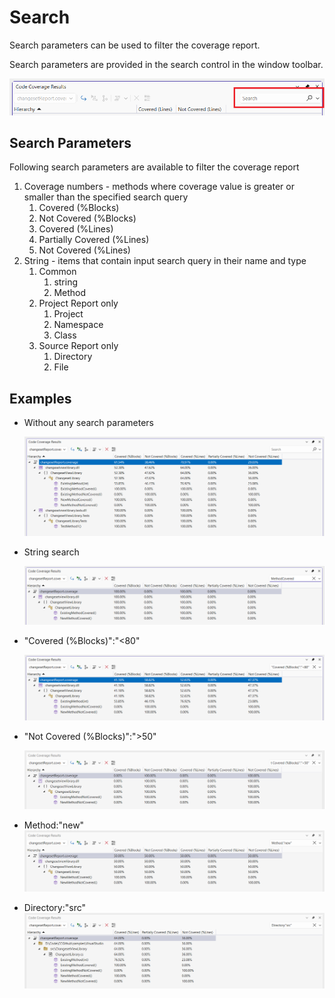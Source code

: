 # Search

Search parameters can be used to filter the coverage report.

Search parameters are provided in the search control in the window toolbar.

![search toolbar](search-toolbar.png)

## Search Parameters

Following search parameters are available to filter the coverage report

1. Coverage numbers - methods where coverage value is greater or smaller than the specified search query
    1. Covered (%Blocks)
    2. Not Covered (%Blocks)
    3. Covered (%Lines)
    4. Partially Covered (%Lines)
    5. Not Covered (%Lines)
1. String - items that contain input search query in their name and type
    1. Common
        1. string
        2. Method
    2. Project Report only
        1. Project
        2. Namespace
        3. Class
    3. Source Report only
        1. Directory
        2. File

## Examples

- Without any search parameters

  ![no search](no-search.png)

- String search
  
  ![any search](any-search.png)

- "Covered (%Blocks)":"<80"

  ![blocks search](blocks-covered.png)

- "Not Covered (%Blocks)":">50"

  ![no blocks search](not-covered-blocks.png)

- Method:"new"
  ![method search](method.png)

- Directory:"src"
  ![directory search](directory.png)
